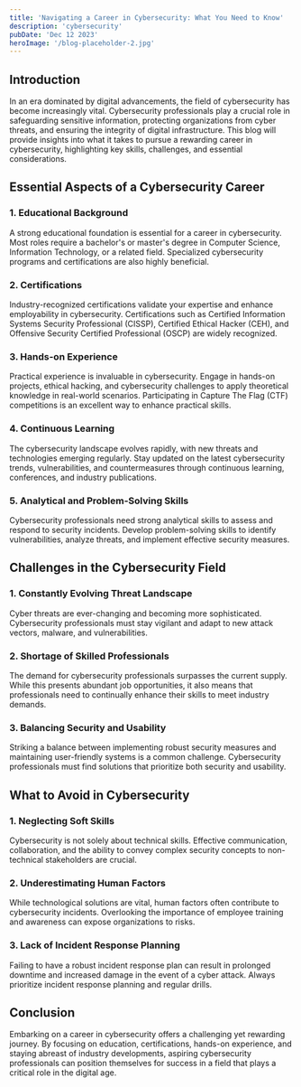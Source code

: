 ```yaml
---
title: 'Navigating a Career in Cybersecurity: What You Need to Know'
description: 'cybersecurity'
pubDate: 'Dec 12 2023'
heroImage: '/blog-placeholder-2.jpg'
---
```

## Introduction
In an era dominated by digital advancements, the field of cybersecurity has become increasingly vital. Cybersecurity professionals play a crucial role in safeguarding sensitive information, protecting organizations from cyber threats, and ensuring the integrity of digital infrastructure. This blog will provide insights into what it takes to pursue a rewarding career in cybersecurity, highlighting key skills, challenges, and essential considerations.

## **Essential Aspects of a Cybersecurity Career**

### 1. **Educational Background**
   A strong educational foundation is essential for a career in cybersecurity. Most roles require a bachelor's or master's degree in Computer Science, Information Technology, or a related field. Specialized cybersecurity programs and certifications are also highly beneficial.

### 2. **Certifications**
   Industry-recognized certifications validate your expertise and enhance employability in cybersecurity. Certifications such as Certified Information Systems Security Professional (CISSP), Certified Ethical Hacker (CEH), and Offensive Security Certified Professional (OSCP) are widely recognized.

### 3. **Hands-on Experience**
   Practical experience is invaluable in cybersecurity. Engage in hands-on projects, ethical hacking, and cybersecurity challenges to apply theoretical knowledge in real-world scenarios. Participating in Capture The Flag (CTF) competitions is an excellent way to enhance practical skills.

### 4. **Continuous Learning**
   The cybersecurity landscape evolves rapidly, with new threats and technologies emerging regularly. Stay updated on the latest cybersecurity trends, vulnerabilities, and countermeasures through continuous learning, conferences, and industry publications.

### 5. **Analytical and Problem-Solving Skills**
   Cybersecurity professionals need strong analytical skills to assess and respond to security incidents. Develop problem-solving skills to identify vulnerabilities, analyze threats, and implement effective security measures.

## **Challenges in the Cybersecurity Field**

### 1. **Constantly Evolving Threat Landscape**
   Cyber threats are ever-changing and becoming more sophisticated. Cybersecurity professionals must stay vigilant and adapt to new attack vectors, malware, and vulnerabilities.

### 2. **Shortage of Skilled Professionals**
   The demand for cybersecurity professionals surpasses the current supply. While this presents abundant job opportunities, it also means that professionals need to continually enhance their skills to meet industry demands.

### 3. **Balancing Security and Usability**
   Striking a balance between implementing robust security measures and maintaining user-friendly systems is a common challenge. Cybersecurity professionals must find solutions that prioritize both security and usability.

## **What to Avoid in Cybersecurity**

### 1. **Neglecting Soft Skills**
   Cybersecurity is not solely about technical skills. Effective communication, collaboration, and the ability to convey complex security concepts to non-technical stakeholders are crucial.

### 2. **Underestimating Human Factors**
   While technological solutions are vital, human factors often contribute to cybersecurity incidents. Overlooking the importance of employee training and awareness can expose organizations to risks.

### 3. **Lack of Incident Response Planning**
   Failing to have a robust incident response plan can result in prolonged downtime and increased damage in the event of a cyber attack. Always prioritize incident response planning and regular drills.

## **Conclusion**
Embarking on a career in cybersecurity offers a challenging yet rewarding journey. By focusing on education, certifications, hands-on experience, and staying abreast of industry developments, aspiring cybersecurity professionals can position themselves for success in a field that plays a critical role in the digital age.